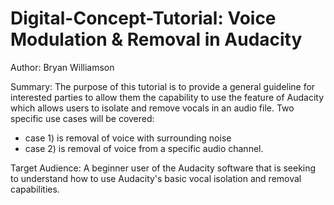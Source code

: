 # Digital-Concept-Tutorial: Voice Modulation & Removal in Audacity
Author: Bryan Williamson

Summary: The purpose of this tutorial is to provide a general guideline for interested parties to allow them the capability to use the feature of Audacity which allows users to isolate and remove vocals in an audio file. Two specific use cases will be covered: 
- case 1) is removal of voice with surrounding noise 
- case 2) is removal of voice from a specific audio channel.

Target Audience: A beginner user of the Audacity software that is seeking to understand how to use Audacity's basic vocal isolation and removal capabilities. 
